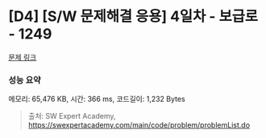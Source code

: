 # [D4] [S/W 문제해결 응용] 4일차 - 보급로 - 1249 

[문제 링크](https://swexpertacademy.com/main/code/problem/problemDetail.do?contestProbId=AV15QRX6APsCFAYD) 

### 성능 요약

메모리: 65,476 KB, 시간: 366 ms, 코드길이: 1,232 Bytes



> 출처: SW Expert Academy, https://swexpertacademy.com/main/code/problem/problemList.do